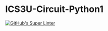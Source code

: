# ICS3U-Circuit-Python1

[![GitHub's Super Linter](https://github.com/Seti-Ngabo/ICS3U-Circuit-Python1/workflows/GitHub's%20Super%20Linter/badge.svg)](https://github.com/Seti-Ngabo/ICS3U-Circuit-Python1/actions)
